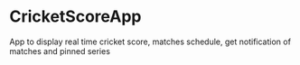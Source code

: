 # CricketScoreApp
App to display real time cricket score, matches schedule, get notification of matches and pinned series
